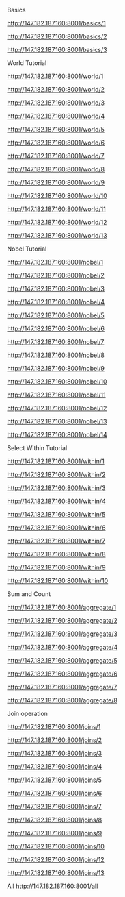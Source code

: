 
   

Basics

http://147.182.187.160:8001/basics/1

http://147.182.187.160:8001/basics/2

http://147.182.187.160:8001/basics/3

World Tutorial

http://147.182.187.160:8001/world/1

http://147.182.187.160:8001/world/2

http://147.182.187.160:8001/world/3

http://147.182.187.160:8001/world/4

http://147.182.187.160:8001/world/5

http://147.182.187.160:8001/world/6

http://147.182.187.160:8001/world/7

http://147.182.187.160:8001/world/8

http://147.182.187.160:8001/world/9

http://147.182.187.160:8001/world/10

http://147.182.187.160:8001/world/11

http://147.182.187.160:8001/world/12

http://147.182.187.160:8001/world/13

Nobel Tutorial

http://147.182.187.160:8001/nobel/1

http://147.182.187.160:8001/nobel/2

http://147.182.187.160:8001/nobel/3

http://147.182.187.160:8001/nobel/4

http://147.182.187.160:8001/nobel/5

http://147.182.187.160:8001/nobel/6

http://147.182.187.160:8001/nobel/7

http://147.182.187.160:8001/nobel/8

http://147.182.187.160:8001/nobel/9

http://147.182.187.160:8001/nobel/10

http://147.182.187.160:8001/nobel/11

http://147.182.187.160:8001/nobel/12

http://147.182.187.160:8001/nobel/13

http://147.182.187.160:8001/nobel/14

Select Within Tutorial

http://147.182.187.160:8001/within/1

http://147.182.187.160:8001/within/2

http://147.182.187.160:8001/within/3

http://147.182.187.160:8001/within/4

http://147.182.187.160:8001/within/5

http://147.182.187.160:8001/within/6

http://147.182.187.160:8001/within/7

http://147.182.187.160:8001/within/8

http://147.182.187.160:8001/within/9

http://147.182.187.160:8001/within/10

Sum and Count

http://147.182.187.160:8001/aggregate/1

http://147.182.187.160:8001/aggregate/2

http://147.182.187.160:8001/aggregate/3

http://147.182.187.160:8001/aggregate/4

http://147.182.187.160:8001/aggregate/5

http://147.182.187.160:8001/aggregate/6

http://147.182.187.160:8001/aggregate/7

http://147.182.187.160:8001/aggregate/8

Join operation

http://147.182.187.160:8001/joins/1

http://147.182.187.160:8001/joins/2

http://147.182.187.160:8001/joins/3

http://147.182.187.160:8001/joins/4

http://147.182.187.160:8001/joins/5

http://147.182.187.160:8001/joins/6

http://147.182.187.160:8001/joins/7

http://147.182.187.160:8001/joins/8

http://147.182.187.160:8001/joins/9

http://147.182.187.160:8001/joins/10

http://147.182.187.160:8001/joins/12

http://147.182.187.160:8001/joins/13

All
http://147.182.187.160:8001/all

